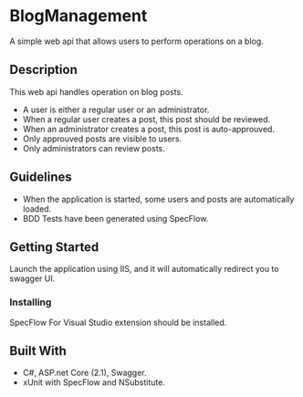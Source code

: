 # BlogManagement
A simple web api that allows users to perform operations on a blog.

## Description

This web api handles operation on blog posts.
* A user is either a regular user or an administrator.
* When a regular user creates a post, this post should be reviewed. 
* When an administrator creates a post, this post is auto-approuved.
* Only approuved posts are visible to users.
* Only administrators can review posts.

## Guidelines
* When the application is started, some users and posts are automatically loaded.
* BDD Tests have been generated using SpecFlow.

## Getting Started

Launch the application using IIS, and it will automatically redirect you to swagger UI.

### Installing

SpecFlow For Visual Studio extension should be installed.

## Built With
* C#, ASP.net Core (2.1), Swagger.
* xUnit with SpecFlow and NSubstitute.

